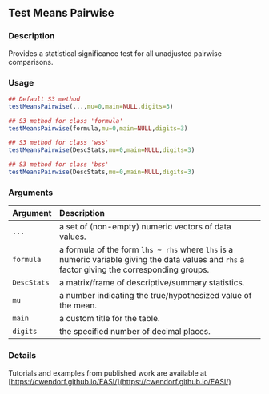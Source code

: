 ## Test Means Pairwise

### Description

Provides a statistical significance test for all unadjusted pairwise comparisons.

### Usage

```r
## Default S3 method
testMeansPairwise(...,mu=0,main=NULL,digits=3)

## S3 method for class 'formula'
testMeansPairwise(formula,mu=0,main=NULL,digits=3)

## S3 method for class 'wss'
testMeansPairwise(DescStats,mu=0,main=NULL,digits=3)

## S3 method for class 'bss'
testMeansPairwise(DescStats,mu=0,main=NULL,digits=3)
```

### Arguments

Argument | Description
:-- | :--
```...``` | a set of (non-empty) numeric vectors of data values.
```formula``` | a formula of the form `lhs ~ rhs` where `lhs` is a numeric variable giving the data values and `rhs` a factor giving the corresponding groups.
```DescStats``` | a matrix/frame of descriptive/summary statistics.
```mu``` | a number indicating the true/hypothesized value of the mean.
```main``` | a custom title for the table.
```digits``` | the specified number of decimal places.

### Details

Tutorials and examples from published work are available at [https://cwendorf.github.io/EASI/](https://cwendorf.github.io/EASI/) 
